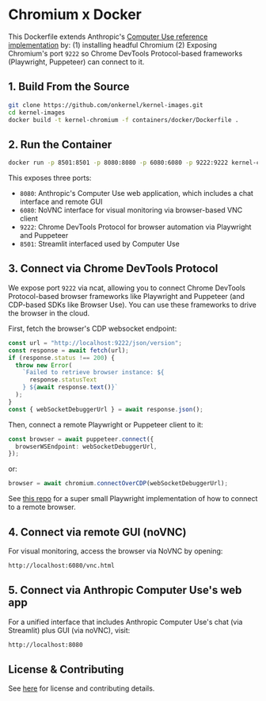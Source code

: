 # Chromium x Docker

This Dockerfile extends Anthropic's [Computer Use reference implementation](https://github.com/anthropics/anthropic-quickstarts/tree/main/computer-use-demo) by: (1) installing headful Chromium (2) Exposing Chromium's port `9222` so Chrome DevTools Protocol-based frameworks (Playwright, Puppeteer) can connect to it.

## 1. Build From the Source

```bash
git clone https://github.com/onkernel/kernel-images.git
cd kernel-images
docker build -t kernel-chromium -f containers/docker/Dockerfile .
```

## 2. Run the Container

```bash
docker run -p 8501:8501 -p 8080:8080 -p 6080:6080 -p 9222:9222 kernel-chromium
```

This exposes three ports:

- `8080`: Anthropic's Computer Use web application, which includes a chat interface and remote GUI
- `6080`: NoVNC interface for visual monitoring via browser-based VNC client
- `9222`: Chrome DevTools Protocol for browser automation via Playwright and Puppeteer
- `8501`: Streamlit interfaced used by Computer Use

## 3. Connect via Chrome DevTools Protocol

We expose port `9222` via ncat, allowing you to connect Chrome DevTools Protocol-based browser frameworks like Playwright and Puppeteer (and CDP-based SDKs like Browser Use). You can use these frameworks to drive the browser in the cloud. 

First, fetch the browser's CDP websocket endpoint:

```typescript
const url = "http://localhost:9222/json/version";
const response = await fetch(url);
if (response.status !== 200) {
  throw new Error(
    `Failed to retrieve browser instance: ${
      response.statusText
    } ${await response.text()}`
  );
}
const { webSocketDebuggerUrl } = await response.json();
```

Then, connect a remote Playwright or Puppeteer client to it:

```typescript
const browser = await puppeteer.connect({
  browserWSEndpoint: webSocketDebuggerUrl,
});
```

or:

```typescript
browser = await chromium.connectOverCDP(webSocketDebuggerUrl);
```

See [this repo](https://github.com/onkernel/example-playwright) for a super small Playwright implementation of how to connect to a remote browser.

## 4. Connect via remote GUI (noVNC)

For visual monitoring, access the browser via NoVNC by opening:

```bash
http://localhost:6080/vnc.html
```

## 5. Connect via Anthropic Computer Use's web app

For a unified interface that includes Anthropic Computer Use's chat (via Streamlit) plus GUI (via noVNC), visit:

```bash
http://localhost:8080
```

## License & Contributing
See [here](/README.md) for license and contributing details.